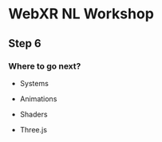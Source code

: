 # WebXR NL Workshop
## Step 6
### Where to go next?

* Systems​
* Animations​
* Shaders​
​

* Three.js​